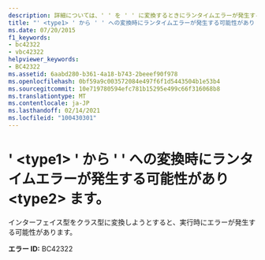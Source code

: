 ```yaml
---
description: 詳細については、' ' を ' ' に変換するときにランタイムエラーが発生する可能性があり <type1> <type2> ます。
title: "' <type1> ' から ' ' への変換時にランタイムエラーが発生する可能性があり <type2> ます。"
ms.date: 07/20/2015
f1_keywords:
- bc42322
- vbc42322
helpviewer_keywords:
- BC42322
ms.assetid: 6aabd280-b361-4a18-b743-2beeef90f978
ms.openlocfilehash: 0bf59a9c003572084e497f6f1d5443504b1e53b4
ms.sourcegitcommit: 10e719780594efc781b15295e499c66f316068b8
ms.translationtype: MT
ms.contentlocale: ja-JP
ms.lasthandoff: 02/14/2021
ms.locfileid: "100430301"
---
```

# <a name="runtime-errors-might-occur-when-converting-type1-to-type2"></a>' \<type1> ' から ' ' への変換時にランタイムエラーが発生する可能性があり \<type2> ます。

インターフェイス型をクラス型に変換しようとすると、実行時にエラーが発生する可能性があります。

**エラー ID:** BC42322
